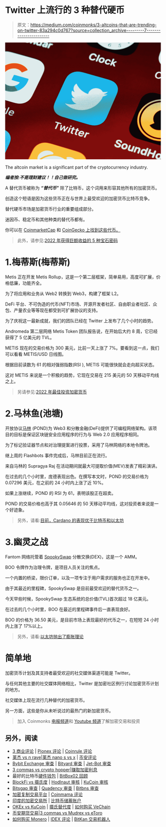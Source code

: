 # Twitter 上流行的 3 种替代硬币

> 原文：<https://medium.com/coinmonks/3-altcoins-that-are-trending-on-twitter-83a294c0d767?source=collection_archive---------7----------------------->

![](img/841fa5999af4631a901228f18d848f67.png)

The altcoin market is a significant part of the cryptocurrency industry.

***编者按:不是理财建议！！自己做研究。***

A 替代货币被称为 ***“替代币”*** 除了比特币，这个词用来形容其他所有的加密货币。

创造这个短语是因为这些货币正在与世界上最受欢迎的加密货币比特币竞争。

替代硬币市场是加密货币行业的重要组成部分。

迷因币、稳定币和其他种类的替代币都有。

你可以在 [CoinmarketCap](https://coinmarketcap.com/invite?ref=XQW6VFQN) 和 [CoinGecko 上找到这些代币。](https://www.coingecko.com/)

> 此外，请参见:[2022 年获得巨额收益的 5 种宝石密码](https://wire.insiderfinance.io/5-gem-cryptos-for-massive-gains-in-2022-4920a38a2cf0?source=user_profile---------2-------------------------------)

# 1.梅蒂斯(梅蒂斯)

Metis 正在开发 Metis Rollup，这是一个第二层框架，简单易用，高度可扩展，价格低廉，功能齐全。

为了将应用和业务从 Web2 转换到 Web3，构建了框架 L2。

DeFi 平台、不可伪造的代币(NFT)市场、开源开发者社区、自由职业者社区、众包、产量农业等等现在都受到可扩展协议的支持。

为了庆祝这一最新成就，我们的团队已经在 Twitter 上发布了几个小时的趋势。

Andromeda 第二层网络 Metis Token 团队报告说，在开始后大约 8 周，它已经获得了 5 亿美元的 TVL。

METIS 现在的交易价格为 300 美元，比前一天上涨了 7%。要看到这一点，我们可以看看 METIS/USD 日线图。

根据目前读数为 61 的相对强弱指数(RSI ), METIS 可能很快就会走向超买状态。

这对 METIS 来说是一个积极的趋势，它现在交易在 215 美元的 50 天移动平均线之上。

> 另请参见:[2022 年最佳投资加密货币](https://asedeyhotnaija.com/best-cryptocurrency-to-invest-in-2022/)

# 2.马林鱼(池塘)

开放协议[马林](https://coinmarketcap.com/currencies/marlin/) (POND)为 Web3 和分散金融(DeFi)提供了可编程网络架构。该项目的目标是保证区块链安全应用程序的行为与 Web 2.0 应用程序相同。

为了标记验证器节点和对治理提案进行投票，采用了马林网络的本地令牌池。

继上周的 Flashbots 事件完成后，马林目前正在流行。

来自马林的 Supragya Raj 在活动期间就最大可提取价值(MEV)发表了精彩演讲。

在过去的几个小时里，庞德表现出色。在撰写本文时，POND 的交易价格为 0.07296 美元，在之前的 24 小时内上涨了近 10%。

如果上涨继续，POND 的 RSI 为 61，表明该股正在超卖。

POND 的交易价格也高于其 0.05646 的 50 天移动平均线，这对投资者来说是一个好迹象。

> 另外，请看:[目前，Cardano 的表现优于比特币和以太坊](/cryptostars/right-now-cardano-outperforms-bitcoin-and-ethereum-656a2306ce44?source=user_profile---------1-------------------------------)

# 3.幽灵之战

Fantom 网络托管着 [SpookySwap](https://coinmarketcap.com/currencies/spookyswap/) 分散交换(DEX)，这是一个 AMM。

BOO 令牌作为治理令牌，是项目人员关注的焦点。

一个内置的桥梁，限价订单，以及一项专注于用户需求的服务也正在开发中。

由于其最近的里程碑，SpookySwap 是目前最受欢迎的替代货币之一。

今天早些时候，SpookySwap 生态系统的总价值(TVL)首次超过 18 亿美元。

在过去的几个小时里，BOO 在最近的里程碑事件后一直表现良好。

BOO 的价格为 36.50 美元，是目前市场上表现最好的代币之一，在短短 24 小时内上涨了 17%以上。

> 另外，请看:[以太坊抛出了膨胀理论](https://www.sammaiyaki.com/ethereum-has-thrown-out-the-inflation-theory-281b03f88f22?source=user_profile---------0-------------------------------)

# 简单地

加密货币计划及其支持者最受欢迎的社交媒体渠道可能是 Twitter。

与任何其他主要的社交媒体网络相比，Twitter 是加密社区例行讨论加密货币计划的地方。

社交媒体上现在流行几种替代的加密货币。

另一方面，这些是你从未听说过的最热门的新加密货币。

> 加入 Coinmonks [电报频道](https://t.me/coincodecap)和 [Youtube 频道](https://www.youtube.com/c/coinmonks/videos)了解加密交易和投资

## 另外，阅读

*   [3 商业评论](/coinmonks/3commas-review-an-excellent-crypto-trading-bot-2020-1313a58bec92) | [Pionex 评论](https://blog.coincodecap.com/pionex-review-exchange-with-crypto-trading-bot) | [Coinrule 评论](/coinmonks/coinrule-review-2021-a-beginner-friendly-crypto-trading-bot-daf0504848ba)
*   [莱杰 vs n rave](/coinmonks/ledger-vs-ngrave-zero-7e40f0c1d694)|[莱杰 nano s vs x](/coinmonks/ledger-nano-s-vs-x-battery-hardware-price-storage-59a6663fe3b0) | [币安评论](/coinmonks/binance-review-ee10d3bf3b6e)
*   [Bybit Exchange 审查](/coinmonks/bybit-exchange-review-dbd570019b71) | [Bityard 审查](https://blog.coincodecap.com/bityard-reivew) | [Jet-Bot 审查](https://blog.coincodecap.com/jet-bot-review)
*   [3 commas vs crypto hopper](/coinmonks/3commas-vs-pionex-vs-cryptohopper-best-crypto-bot-6a98d2baa203)|[赚取加密利息](/coinmonks/earn-crypto-interest-b10b810fdda3)
*   最好的比特币[硬件钱包](/coinmonks/hardware-wallets-dfa1211730c6) | [BitBox02 回顾](/coinmonks/bitbox02-review-your-swiss-bitcoin-hardware-wallet-c36c88fff29)
*   [BlockFi vs 摄氏度](/coinmonks/blockfi-vs-celsius-vs-hodlnaut-8a1cc8c26630) | [Hodlnaut 审核](/coinmonks/hodlnaut-review-best-way-to-hodl-is-to-earn-interest-on-your-bitcoin-6658a8c19edf) | [KuCoin 审核](https://blog.coincodecap.com/kucoin-review)
*   [Bitsgap 审查](/coinmonks/bitsgap-review-a-crypto-trading-bot-that-makes-easy-money-a5d88a336df2) | [Quadency 审查](/coinmonks/quadency-review-a-crypto-trading-automation-platform-3068eaa374e1) | [Bitbns 审查](/coinmonks/bitbns-review-38256a07e161)
*   [加密复制交易平台](/coinmonks/top-10-crypto-copy-trading-platforms-for-beginners-d0c37c7d698c) | [Coinmama 评论](/coinmonks/coinmama-review-ace5641bde6e)
*   [印度的加密交易所](/coinmonks/bitcoin-exchange-in-india-7f1fe79715c9) | [比特币储蓄账户](/coinmonks/bitcoin-savings-account-e65b13f92451)
*   [OKEx vs KuCoin](https://blog.coincodecap.com/okex-kucoin) | [摄氏替代度](https://blog.coincodecap.com/celsius-alternatives) | [如何购买 VeChain](https://blog.coincodecap.com/buy-vechain)
*   [币安期货交易](https://blog.coincodecap.com/binance-futures-trading)|[3 commas vs Mudrex vs eToro](https://blog.coincodecap.com/mudrex-3commas-etoro)
*   [如何购买 Monero](https://blog.coincodecap.com/buy-monero) | [IDEX 评论](https://blog.coincodecap.com/idex-review) | [BitKan 交易机器人](https://blog.coincodecap.com/bitkan-trading-bot)